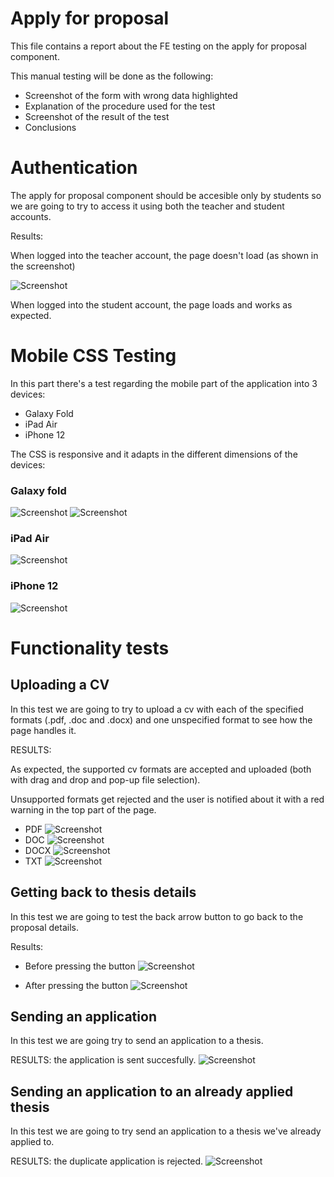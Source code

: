 # Apply for proposal

This file contains a report about the FE testing on the apply for proposal component.

This manual testing will be done as the following:

- Screenshot of the form with wrong data highlighted
- Explanation of the procedure used for the test
- Screenshot of the result of the test
- Conclusions

# Authentication 

The apply for proposal component should be accesible only by students so we are going to try to access it using both the teacher and student accounts.

Results:

When logged into the teacher account, the page doesn't load (as shown in the screenshot)

![Screenshot](./screenshots_apply/login.png)

When logged into the student account, the page loads and works as expected.

# Mobile CSS Testing

In this part there's a test regarding the mobile part of the application into 3 devices:
- Galaxy Fold
- iPad Air
- iPhone 12

The CSS is responsive and it adapts in the different dimensions of the devices:

### Galaxy fold
![Screenshot](./screenshots_apply/galaxy_fold1.png)
![Screenshot](./screenshots_apply/galaxy_fold2.png)
### iPad Air
![Screenshot](./screenshots_apply/ipad_air.png)
### iPhone 12
![Screenshot](./screenshots_apply/iphone_12.png)

# Functionality tests

## Uploading a CV

In this test we are going to try to upload a cv with each of the specified formats (.pdf, .doc and .docx) and one unspecified format to see how the page handles it.

RESULTS:

As expected, the supported cv formats are accepted and uploaded (both with drag and drop and pop-up file selection).

Unsupported formats get rejected and the user is notified about it with a red warning in the top part of the page.

- PDF
![Screenshot](./screenshots_apply/pdf.png)
- DOC
![Screenshot](./screenshots_apply/doc.png)
- DOCX
![Screenshot](./screenshots_apply/docx.png)
- TXT
![Screenshot](./screenshots_apply/txt.png)

## Getting back to thesis details

In this test we are going to test the back arrow button to go back to the proposal details.

Results:

- Before pressing the button
![Screenshot](./screenshots_apply/back1.png)

- After pressing the button
![Screenshot](./screenshots_apply/back2.png)

## Sending an application

In this test we are going try to send an application to a thesis.

RESULTS: the application is sent succesfully.
![Screenshot](./screenshots_apply/send1.png)

## Sending an application to an already applied thesis

In this test we are going to try send an application to a thesis we've already applied to.

RESULTS: the duplicate application is rejected.
![Screenshot](./screenshots_apply/send2.png)

